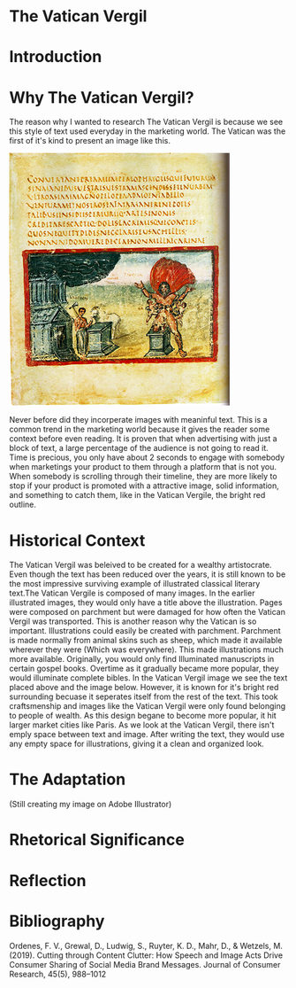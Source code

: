 # The Vatican Vergil
# Introduction


# Why The Vatican Vergil?
The reason why I wanted to research The Vatican Vergil is because we see this style of text used everyday in the marketing world. The Vatican was the first of it's kind to present an image like this. 

![Vaitcan](Vatican.png)

Never before did they incorperate images with meaninful text. This is a common trend in the marketing world because it gives the reader some context before even reading. It is proven that when advertising with just a block of text, a large percentage of the audience is not going to read it. Time is precious, you only have about 2 seconds to engage with somebody when marketings your product to them through a platform that is not you. When somebody is scrolling through their timeline, they are more likely to stop if your product is promoted with a attractive image, solid information, and something to catch them, like in the Vatican Vergile, the bright red outline. 



# Historical Context
The Vatican Vergil was beleived to be created for a wealthy artistocrate. Even though the text has been reduced over the years, it is still known to be the most impressive surviving example of illustrated classical literary text.The Vatican Vergile is composed of many images. In the earlier illustrated images, they would only have a title above the illustration. Pages were composed on parchment but were damaged for how often the Vatican Vergil was transported. This is another reason why the Vatican is so important. Illustrations could easily be created with parchment. Parchment is made normally from animal skins such as sheep, which made it available wherever they were (Which was everywhere). This made illustrations much more available. Originally, you would only find Illuminated manuscripts in certain gospel books. Overtime as it gradually became more popular, they would illuminate complete bibles. In the Vatican Vergil image we see the text placed above and the image below. However, it is known for it's bright red surrounding becuase it seperates itself from the rest of the text. This took craftsmenship and images like the Vatican Vergil were only found belonging to people of wealth. As this design begane to become more popular, it hit larger market cities like Paris. As we look at the Vatican Vergil, there isn't emply space between text and image. After writing the text, they would use any empty space for illustrations, giving it a clean and organized look.


# The Adaptation
(Still creating my image on Adobe Illustrator)

# Rhetorical Significance

# Reflection
# Bibliography
Ordenes, F. V., Grewal, D., Ludwig, S., Ruyter, K. D., Mahr, D., & Wetzels, M. (2019). Cutting through Content Clutter: How Speech and Image Acts Drive Consumer Sharing of Social Media Brand Messages. Journal of Consumer Research, 45(5), 988–1012


